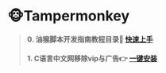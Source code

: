 # 🐵Tampermonkey

>#### 0. 油猴脚本开发指南教程目录💪 [快速上手](https://bbs.tampermonkey.net.cn/thread-184-1-1.html)
>
>#### 1. C语言中文网移除vip与广告👉 [一键安装](https://greasyfork.org/zh-CN/scripts/438769)
